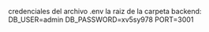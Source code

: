 credenciales del archivo .env la raiz de la carpeta backend: 
DB_USER=admin
DB_PASSWORD=xv5sy978
PORT=3001
